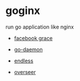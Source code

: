 # goginx
run go application like nginx

* [facebook grace](https://github.com/facebookgo/grace)
* [go-daemon](https://github.com/sevlyar/go-daemon)
* [endless](https://github.com/fvbock/endless)

* [overseer](https://github.com/jpillora/overseer)


